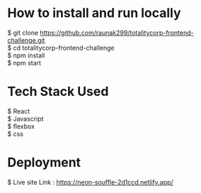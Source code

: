 # How to install and run locally

$ git clone https://github.com/raunak299/totalitycorp-frontend-challenge.git </br>
$ cd totalitycorp-frontend-challenge </br>
$ npm install </br>
$ npm start </br>

# Tech Stack Used

$ React </br>
$ Javascript </br>
$ flexbox </br>
$ css </br>

# Deployment

$ Live site Link :  https://neon-souffle-2d1ccd.netlify.app/
